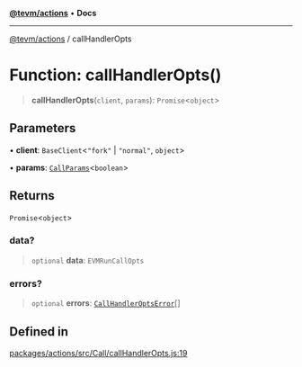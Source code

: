 [**@tevm/actions**](../README.md) • **Docs**

***

[@tevm/actions](../globals.md) / callHandlerOpts

# Function: callHandlerOpts()

> **callHandlerOpts**(`client`, `params`): `Promise`\<`object`\>

## Parameters

• **client**: `BaseClient`\<`"fork"` \| `"normal"`, `object`\>

• **params**: [`CallParams`](../type-aliases/CallParams.md)\<`boolean`\>

## Returns

`Promise`\<`object`\>

### data?

> `optional` **data**: `EVMRunCallOpts`

### errors?

> `optional` **errors**: [`CallHandlerOptsError`](../type-aliases/CallHandlerOptsError.md)[]

## Defined in

[packages/actions/src/Call/callHandlerOpts.js:19](https://github.com/evmts/tevm-monorepo/blob/main/packages/actions/src/Call/callHandlerOpts.js#L19)
